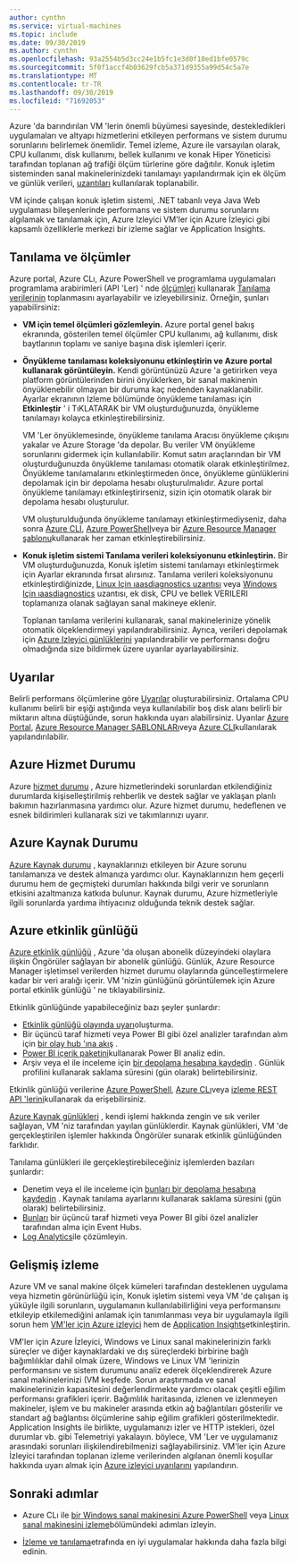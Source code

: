 ```yaml
---
author: cynthn
ms.service: virtual-machines
ms.topic: include
ms.date: 09/30/2019
ms.author: cynthn
ms.openlocfilehash: 93a2554b5d3cc24e1b5fc1e3d0f18ed1bfe0579c
ms.sourcegitcommit: 5f0f1accf4b03629fcb5a371d9355a99d54c5a7e
ms.translationtype: MT
ms.contentlocale: tr-TR
ms.lasthandoff: 09/30/2019
ms.locfileid: "71692053"
---
```

Azure 'da barındırılan VM 'lerin önemli büyümesi sayesinde, destekledikleri uygulamaları ve altyapı hizmetlerini etkileyen performans ve sistem durumu sorunlarını belirlemek önemlidir. Temel izleme, Azure ile varsayılan olarak, CPU kullanımı, disk kullanımı, bellek kullanımı ve konak Hiper Yöneticisi tarafından toplanan ağ trafiği ölçüm türlerine göre dağıtılır. Konuk işletim sisteminden sanal makinelerinizdeki tanılamayı yapılandırmak için ek ölçüm ve günlük verileri, [uzantıları](../articles/virtual-machines/windows/extensions-features.md) kullanılarak toplanabilir.

VM içinde çalışan konuk işletim sistemi, .NET tabanlı veya Java Web uygulaması bileşenlerinde performans ve sistem durumu sorunlarını algılamak ve tanılamak için, Azure Izleyici VM'ler için Azure İzleyici gibi kapsamlı özelliklerle merkezi bir izleme sağlar ve Application Insights.

## <a name="diagnostics-and-metrics"></a>Tanılama ve ölçümler 

Azure portal, Azure CLı, Azure PowerShell ve programlama uygulamaları programlama arabirimleri (API 'Ler) ' nde [ölçümleri](../articles/monitoring-and-diagnostics/monitoring-overview-metrics.md) kullanarak [Tanılama verilerinin](https://docs.microsoft.com/cli/azure/vm/diagnostics) toplanmasını ayarlayabilir ve izleyebilirsiniz. Örneğin, şunları yapabilirsiniz:

- **VM için temel ölçümleri gözlemleyin.** Azure portal genel bakış ekranında, gösterilen temel ölçümler CPU kullanımı, ağ kullanımı, disk baytlarının toplamı ve saniye başına disk işlemleri içerir.

- **Önyükleme tanılaması koleksiyonunu etkinleştirin ve Azure portal kullanarak görüntüleyin.** Kendi görüntünüzü Azure 'a getirirken veya platform görüntülerinden birini önyüklerken, bir sanal makinenin önyüklenebilir olmayan bir duruma kaç nedenden kaynaklanabilir. Ayarlar ekranının Izleme bölümünde önyükleme tanılaması için **Etkinleştir** ' i TıKLATARAK bir VM oluşturduğunuzda, önyükleme tanılamayı kolayca etkinleştirebilirsiniz.

    VM 'Ler önyüklemesinde, önyükleme tanılama Aracısı önyükleme çıkışını yakalar ve Azure Storage 'da depolar. Bu veriler VM önyükleme sorunlarını gidermek için kullanılabilir. Komut satırı araçlarından bir VM oluşturduğunuzda önyükleme tanılaması otomatik olarak etkinleştirilmez. Önyükleme tanılamalarını etkinleştirmeden önce, önyükleme günlüklerini depolamak için bir depolama hesabı oluşturulmalıdır. Azure portal önyükleme tanılamayı etkinleştirirseniz, sizin için otomatik olarak bir depolama hesabı oluşturulur.

    VM oluşturulduğunda önyükleme tanılamayı etkinleştirmediyseniz, daha sonra [Azure CLI](https://docs.microsoft.com/cli/azure/vm/boot-diagnostics), [Azure PowerShell](https://docs.microsoft.com/powershell/module/az.compute/set-azvmbootdiagnostic)veya bir [Azure Resource Manager şablonu](../articles/virtual-machines/windows/extensions-diagnostics-template.md)kullanarak her zaman etkinleştirebilirsiniz.

- **Konuk işletim sistemi Tanılama verileri koleksiyonunu etkinleştirin.** Bir VM oluşturduğunuzda, Konuk işletim sistemi tanılamayı etkinleştirmek için Ayarlar ekranında fırsat alırsınız. Tanılama verileri koleksiyonunu etkinleştirdiğinizde, [Linux Için ıaasdiagnostics uzantısı](../articles/virtual-machines/linux/diagnostic-extension.md) veya [Windows Için ıaasdiagnostics](../articles/virtual-machines/windows/ps-extensions-diagnostics.md) uzantısı, ek disk, CPU ve bellek VERILERI toplamanıza olanak sağlayan sanal makineye eklenir.

    Toplanan tanılama verilerini kullanarak, sanal makinelerinize yönelik otomatik ölçeklendirmeyi yapılandırabilirsiniz. Ayrıca, verileri depolamak için [Azure Izleyici günlüklerini](../articles/azure-monitor/platform/data-platform-logs.md) yapılandırabilir ve performansı doğru olmadığında size bildirmek üzere uyarılar ayarlayabilirsiniz.

## <a name="alerts"></a>Uyarılar

Belirli performans ölçümlerine göre [Uyarılar](../articles/azure-monitor/platform/alerts-overview.md) oluşturabilirsiniz. Ortalama CPU kullanımı belirli bir eşiği aştığında veya kullanılabilir boş disk alanı belirli bir miktarın altına düştüğünde, sorun hakkında uyarı alabilirsiniz. Uyarılar [Azure Portal](../articles/azure-monitor/platform/alerts-metric.md#create-with-azure-portal), [Azure Resource Manager ŞABLONLARı](../articles/azure-monitor/platform/alerts-metric-create-templates.md)veya [Azure CLI](../articles/azure-monitor/platform/alerts-metric.md#with-azure-cli)kullanılarak yapılandırılabilir.

## <a name="azure-service-health"></a>Azure Hizmet Durumu

Azure [hizmet durumu](../articles/service-health/service-health-overview.md) , Azure hizmetlerindeki sorunlardan etkilendiğiniz durumlarda kişiselleştirilmiş rehberlik ve destek sağlar ve yaklaşan planlı bakımın hazırlanmasına yardımcı olur. Azure hizmet durumu, hedeflenen ve esnek bildirimleri kullanarak sizi ve takımlarınızı uyarır.

## <a name="azure-resource-health"></a>Azure Kaynak Durumu

[Azure Kaynak durumu](../articles/service-health/resource-health-overview.md) , kaynaklarınızı etkileyen bir Azure sorunu tanılamanıza ve destek almanıza yardımcı olur. Kaynaklarınızın hem geçerli durumu hem de geçmişteki durumları hakkında bilgi verir ve sorunların etkisini azaltmanıza katkıda bulunur. Kaynak durumu, Azure hizmetleriyle ilgili sorunlarda yardıma ihtiyacınız olduğunda teknik destek sağlar.

## <a name="azure-activity-log"></a>Azure etkinlik günlüğü

[Azure etkinlik günlüğü](../articles/azure-monitor/platform/activity-logs-overview.md) , Azure 'da oluşan abonelik düzeyindeki olaylara ilişkin Öngörüler sağlayan bir abonelik günlüğü. Günlük, Azure Resource Manager işletimsel verilerden hizmet durumu olaylarında güncelleştirmelere kadar bir veri aralığı içerir. VM 'nizin günlüğünü görüntülemek için Azure portal etkinlik günlüğü ' ne tıklayabilirsiniz.

Etkinlik günlüğünde yapabileceğiniz bazı şeyler şunlardır:

- [Etkinlik günlüğü olayında uyarı](../articles/azure-monitor/platform/activity-logs-overview.md)oluşturma.
- Bir üçüncü taraf hizmeti veya Power BI gibi özel analizler tarafından alım için [bir olay hub 'ına akış](../articles/azure-monitor/platform/activity-logs-stream-event-hubs.md) .
- [Power BI içerik paketini](https://powerbi.microsoft.com/documentation/powerbi-content-pack-azure-audit-logs/)kullanarak Power BI analiz edin.
- Arşiv veya el ile inceleme için [bir depolama hesabına kaydedin](../articles/azure-monitor/platform/archive-activity-log.md) . Günlük profilini kullanarak saklama süresini (gün olarak) belirtebilirsiniz.

Etkinlik günlüğü verilerine [Azure PowerShell](https://docs.microsoft.com/powershell/module/azurerm.insights/), [Azure CLı](https://docs.microsoft.com/cli/azure/monitor)veya [izleme REST API 'lerini](https://docs.microsoft.com/rest/api/monitor/)kullanarak da erişebilirsiniz.

[Azure Kaynak günlükleri](../articles/azure-monitor/platform/resource-logs-overview.md) , kendi işlemi hakkında zengin ve sık veriler sağlayan, VM 'niz tarafından yayılan günlüklerdir. Kaynak günlükleri, VM 'de gerçekleştirilen işlemler hakkında Öngörüler sunarak etkinlik günlüğünden farklıdır.

Tanılama günlükleri ile gerçekleştirebileceğiniz işlemlerden bazıları şunlardır:

- Denetim veya el ile inceleme için [bunları bir depolama hesabına kaydedin](../articles/azure-monitor/platform/archive-diagnostic-logs.md) . Kaynak tanılama ayarlarını kullanarak saklama süresini (gün olarak) belirtebilirsiniz.
- [Bunları](../articles/azure-monitor/platform/resource-logs-stream-event-hubs.md) bir üçüncü taraf hizmeti veya Power BI gibi özel analizler tarafından alma için Event Hubs.
- [Log Analytics](../articles/log-analytics/log-analytics-azure-storage.md)ile çözümleyin.

## <a name="advanced-monitoring"></a>Gelişmiş izleme

Azure VM ve sanal makine ölçek kümeleri tarafından desteklenen uygulama veya hizmetin görünürlüğü için, Konuk işletim sistemi veya VM 'de çalışan iş yüküyle ilgili sorunların, uygulamanın kullanılabilirliğini veya performansını etkileyip etkilemediğini anlamak için tanımlanması veya bir uygulamayla ilgili sorun hem [VM'ler için Azure izleyici](../articles/azure-monitor/insights/vminsights-overview.md) hem de [Application Insights](../articles/azure-monitor/app/app-insights-overview.md)etkinleştirin.

VM'ler için Azure İzleyici, Windows ve Linux sanal makinelerinizin farklı süreçler ve diğer kaynaklardaki ve dış süreçlerdeki birbirine bağlı bağımlılıklar dahil olmak üzere, Windows ve Linux VM 'lerinizin performansını ve sistem durumunu analiz ederek ölçeklendirerek Azure sanal makinelerinizi (VM keşfede. Sorun araştırmada ve sanal makinelerinizin kapasitesini değerlendirmekte yardımcı olacak çeşitli eğilim performansı grafikleri içerir. Bağımlılık haritasında, izlenen ve izlenmeyen makineler, işlem ve bu makineler arasında etkin ağ bağlantıları gösterilir ve standart ağ bağlantısı ölçümlerine sahip eğilim grafikleri gösterilmektedir. Application Insights ile birlikte, uygulamanızı izler ve HTTP istekleri, özel durumlar vb. gibi Telemetriyi yakalayın. böylece, VM 'Ler ve uygulamanız arasındaki sorunları ilişkilendirebilmenizi sağlayabilirsiniz. VM'ler için Azure İzleyici tarafından toplanan izleme verilerinden algılanan önemli koşullar hakkında uyarı almak için [Azure izleyici uyarılarını](../articles/azure-monitor/platform/alerts-overview.md) yapılandırın.

## <a name="next-steps"></a>Sonraki adımlar

- Azure CLı ile [bir Windows sanal makinesini Azure PowerShell](../articles/virtual-machines/windows/tutorial-monitoring.md) veya [Linux sanal makinesini izleme](../articles/virtual-machines/linux/tutorial-monitoring.md)bölümündeki adımları izleyin.

- [İzleme ve tanılama](https://docs.microsoft.com/azure/architecture/best-practices/monitoring)etrafında en iyi uygulamalar hakkında daha fazla bilgi edinin.
